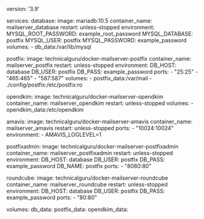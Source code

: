 version: '3.9'

services:
  database:
    image: mariadb:10.5
    container_name: mailserver_database
    restart: unless-stopped
    environment:
      MYSQL_ROOT_PASSWORD: example_root_password
      MYSQL_DATABASE: postfix
      MYSQL_USER: postfix
      MYSQL_PASSWORD: example_password
    volumes:
      - db_data:/var/lib/mysql

  postfix:
    image: technicalguru/docker-mailserver-postfix
    container_name: mailserver_postfix
    restart: unless-stopped
    environment:
      DB_HOST: database
      DB_USER: postfix
      DB_PASS: example_password
    ports:
      - "25:25"
      - "465:465"
      - "587:587"
    volumes:
      - postfix_data:/var/mail
      - ./config/postfix:/etc/postfix:ro

  opendkim:
    image: technicalguru/docker-mailserver-opendkim
    container_name: mailserver_opendkim
    restart: unless-stopped
    volumes:
      - opendkim_data:/etc/opendkim

  amavis:
    image: technicalguru/docker-mailserver-amavis
    container_name: mailserver_amavis
    restart: unless-stopped
    ports:
      - "10024:10024"
    environment:
      - AMAVIS_LOGLEVEL=1

  postfixadmin:
    image: technicalguru/docker-mailserver-postfixadmin
    container_name: mailserver_postfixadmin
    restart: unless-stopped
    environment:
      DB_HOST: database
      DB_USER: postfix
      DB_PASS: example_password
      DB_NAME: postfix
    ports:
      - "8080:80"

  roundcube:
    image: technicalguru/docker-mailserver-roundcube
    container_name: mailserver_roundcube
    restart: unless-stopped
    environment:
      DB_HOST: database
      DB_USER: postfix
      DB_PASS: example_password
    ports:
      - "80:80"

volumes:
  db_data:
  postfix_data:
  opendkim_data:
